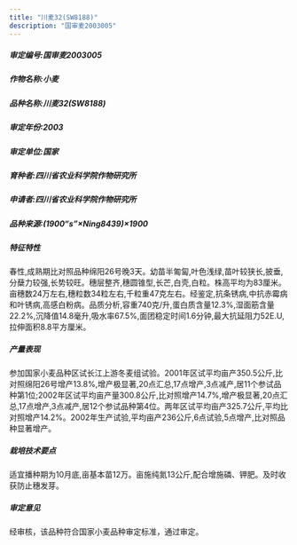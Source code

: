 ```yaml
---
title: "川麦32(SW8188)"
description: "国审麦2003005"
---
```

##### 审定编号:国审麦2003005

##### 作物名称:小麦

##### 品种名称:川麦32(SW8188)

##### 审定年份:2003

##### 审定单位:国家

##### 育种者:四川省农业科学院作物研究所

##### 申请者:四川省农业科学院作物研究所

##### 品种来源:(1900“s”×Ning8439)×1900

##### 特征特性
春性,成熟期比对照品种绵阳26号晚3天。幼苗半匍匐,叶色浅绿,苗叶较狭长,披垂,分蘖力较强,长势较旺。穗层整齐,穗圆锥型,长芒,白壳,白粒。株高平均为83厘米。亩穗数24万左右,穗粒数34粒左右,千粒重47克左右。经鉴定,抗条锈病,中抗赤霉病和叶锈病,高感白粉病。品质分析,容重740克/升,蛋白质含量12.3%,湿面筋含量22.2%,沉降值14.8毫升,吸水率67.5%,面团稳定时间1.6分钟,最大抗延阻力52E.U,拉伸面积8.8平方厘米。

##### 产量表现
参加国家小麦品种区试长江上游冬麦组试验。2001年区试平均亩产350.5公斤,比对照绵阳26号增产13.8%,增产极显著,20点汇总,17点增产,3点减产,居11个参试品种第1位;2002年区试平均亩产量300.8公斤,比对照增产14.7%,增产极显著,20点汇总,17点增产,3点减产,居12个参试品种第4位。两年区试平均亩产325.7公斤,平均比对照增产14.2%。2002年生产试验,平均亩产236公斤,6点试验,5点增产,比对照品种显著增产。

##### 栽培技术要点
适宜播种期为10月底,亩基本苗12万。亩施纯氮13公斤,配合增施磷、钾肥。及时收获防止穗发芽。

##### 审定意见
经审核，该品种符合国家小麦品种审定标准，通过审定。
